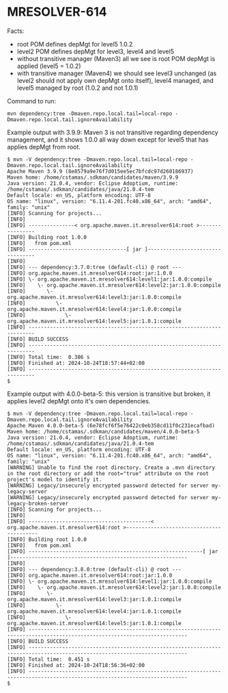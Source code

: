 # MRESOLVER-614

Facts:
* root POM defines depMgt for level5 1.0.2
* level2 POM defines depMgt for level3, level4 and level5
* without transitive manager (Maven3) all we see is root POM depMgt is applied (level5 = 1.0.2)
* with transitive manager (Maven4) we should see level3 unchanged (as level2 should not apply own depMgt onto itself), level4 managed, and level5 managed by root (1.0.2 and not 1.0.1)

Command to run:

```
mvn dependency:tree -Dmaven.repo.local.tail=local-repo -Dmaven.repo.local.tail.ignoreAvailability
```

Example output with 3.9.9: Maven 3 is not transitive regarding dependency management, and it shows 1.0.0 all way down
except for level5 that has applies depMgt from root.
```
$ mvn -V dependency:tree -Dmaven.repo.local.tail=local-repo -Dmaven.repo.local.tail.ignoreAvailability
Apache Maven 3.9.9 (8e8579a9e76f7d015ee5ec7bfcdc97d260186937)
Maven home: /home/cstamas/.sdkman/candidates/maven/3.9.9
Java version: 21.0.4, vendor: Eclipse Adoptium, runtime: /home/cstamas/.sdkman/candidates/java/21.0.4-tem
Default locale: en_US, platform encoding: UTF-8
OS name: "linux", version: "6.11.4-201.fc40.x86_64", arch: "amd64", family: "unix"
[INFO] Scanning for projects...
[INFO] 
[INFO] ---------------< org.apache.maven.it.mresolver614:root >----------------
[INFO] Building root 1.0.0
[INFO]   from pom.xml
[INFO] --------------------------------[ jar ]---------------------------------
[INFO] 
[INFO] --- dependency:3.7.0:tree (default-cli) @ root ---
[INFO] org.apache.maven.it.mresolver614:root:jar:1.0.0
[INFO] \- org.apache.maven.it.mresolver614:level1:jar:1.0.0:compile
[INFO]    \- org.apache.maven.it.mresolver614:level2:jar:1.0.0:compile
[INFO]       \- org.apache.maven.it.mresolver614:level3:jar:1.0.0:compile
[INFO]          \- org.apache.maven.it.mresolver614:level4:jar:1.0.0:compile
[INFO]             \- org.apache.maven.it.mresolver614:level5:jar:1.0.1:compile
[INFO] ------------------------------------------------------------------------
[INFO] BUILD SUCCESS
[INFO] ------------------------------------------------------------------------
[INFO] Total time:  0.386 s
[INFO] Finished at: 2024-10-24T18:57:44+02:00
[INFO] ------------------------------------------------------------------------
$
```

Example output with 4.0.0-beta-5: this version is transitive but broken, it applies level2 depMgt onto it's own
dependencies.
```
$ mvn -V dependency:tree -Dmaven.repo.local.tail=local-repo -Dmaven.repo.local.tail.ignoreAvailability
Apache Maven 4.0.0-beta-5 (6e78fcf6f5e76422c0eb358cd11f0c231ecafbad)
Maven home: /home/cstamas/.sdkman/candidates/maven/4.0.0-beta-5
Java version: 21.0.4, vendor: Eclipse Adoptium, runtime: /home/cstamas/.sdkman/candidates/java/21.0.4-tem
Default locale: en_US, platform encoding: UTF-8
OS name: "linux", version: "6.11.4-201.fc40.x86_64", arch: "amd64", family: "unix"
[WARNING] Unable to find the root directory. Create a .mvn directory in the root directory or add the root="true" attribute on the root project's model to identify it.
[WARNING] Legacy/insecurely encrypted password detected for server my-legacy-server
[WARNING] Legacy/insecurely encrypted password detected for server my-legacy-broken-server
[INFO] Scanning for projects...
[INFO] 
[INFO] ----------------------------------------< org.apache.maven.it.mresolver614:root >-----------------------------------------
[INFO] Building root 1.0.0
[INFO]   from pom.xml
[INFO] ---------------------------------------------------------[ jar ]----------------------------------------------------------
[INFO] 
[INFO] --- dependency:3.8.0:tree (default-cli) @ root ---
[INFO] org.apache.maven.it.mresolver614:root:jar:1.0.0
[INFO] \- org.apache.maven.it.mresolver614:level1:jar:1.0.0:compile
[INFO]    \- org.apache.maven.it.mresolver614:level2:jar:1.0.0:compile
[INFO]       \- org.apache.maven.it.mresolver614:level3:jar:1.0.1:compile
[INFO]          \- org.apache.maven.it.mresolver614:level4:jar:1.0.1:compile
[INFO]             \- org.apache.maven.it.mresolver614:level5:jar:1.0.1:compile
[INFO] --------------------------------------------------------------------------------------------------------------------------
[INFO] BUILD SUCCESS
[INFO] --------------------------------------------------------------------------------------------------------------------------
[INFO] Total time:  0.451 s
[INFO] Finished at: 2024-10-24T18:56:36+02:00
[INFO] --------------------------------------------------------------------------------------------------------------------------
$
```
